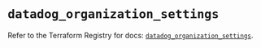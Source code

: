 # `datadog_organization_settings`

Refer to the Terraform Registry for docs: [`datadog_organization_settings`](https://registry.terraform.io/providers/datadog/datadog/3.51.0/docs/resources/organization_settings).

